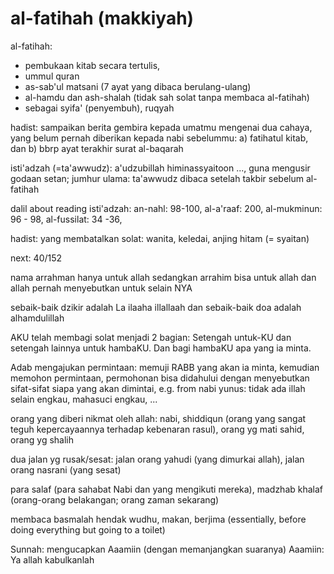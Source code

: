 # al-fatihah (makkiyah)

al-fatihah:
* pembukaan kitab secara tertulis,
* ummul quran
* as-sab'ul matsani (7 ayat yang dibaca berulang-ulang)
* al-hamdu dan ash-shalah (tidak sah solat tanpa membaca al-fatihah)
* sebagai syifa' (penyembuh), ruqyah

hadist:
sampaikan berita gembira kepada umatmu mengenai dua cahaya,
yang belum pernah diberikan kepada nabi sebelummu:
a) fatihatul kitab, dan
b) bbrp ayat terakhir surat al-baqarah

isti'adzah (=ta'awwudz): a'udzubillah himinassyaitoon ...,
guna mengusir godaan setan;
jumhur ulama: ta'awwudz dibaca setelah takbir sebelum al-fatihah

dalil about reading isti'adzah:
an-nahl: 98-100,
al-a'raaf: 200,
al-mukminun: 96 - 98,
al-fussilat: 34 -36,

hadist:
yang membatalkan solat: wanita, keledai, anjing hitam (= syaitan)

next: 40/152

nama arrahman hanya untuk allah
sedangkan arrahim bisa untuk allah dan allah pernah menyebutkan untuk selain NYA

sebaik-baik dzikir adalah La ilaaha illallaah
dan sebaik-baik doa adalah alhamdulillah

AKU telah membagi solat menjadi 2 bagian:
Setengah untuk-KU dan setengah lainnya untuk hambaKU.
Dan bagi hambaKU apa yang ia minta.

Adab mengajukan permintaan:
memuji RABB yang akan ia minta,
kemudian memohon permintaan,
permohonan bisa didahului dengan menyebutkan sifat-sifat siapa yang akan dimintai,
e.g. from nabi yunus: tidak ada illah selain engkau, mahasuci engkau, ...

orang yang diberi nikmat oleh allah:
nabi,
shiddiqun (orang yang sangat teguh kepercayaannya terhadap kebenaran rasul),
orang yg mati sahid,
orang yg shalih

dua jalan yg rusak/sesat:
jalan orang yahudi (yang dimurkai allah),
jalan orang nasrani (yang sesat)

para salaf (para sahabat Nabi dan yang mengikuti mereka),
madzhab khalaf (orang-orang belakangan; orang zaman sekarang)

membaca basmalah
hendak wudhu, makan, berjima
(essentially, before doing everything but going to a toilet)

Sunnah: mengucapkan Aaamiin (dengan memanjangkan suaranya)
Aaamiin: Ya allah kabulkanlah
